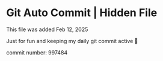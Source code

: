 # Git Auto Commit | Hidden File

This file was added Feb 12, 2025

Just for fun and keeping my daily git commit active 🤪

commit number: 997484
